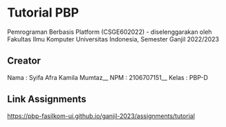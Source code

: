 # Tutorial PBP
Pemrograman Berbasis Platform (CSGE602022) - diselenggarakan oleh Fakultas Ilmu Komputer Universitas Indonesia, Semester Ganjil 2022/2023

## Creator
Nama : Syifa Afra Kamila Mumtaz__
NPM : 2106707151__
Kelas : PBP-D

## Link Assignments
https://pbp-fasilkom-ui.github.io/ganjil-2023/assignments/tutorial
